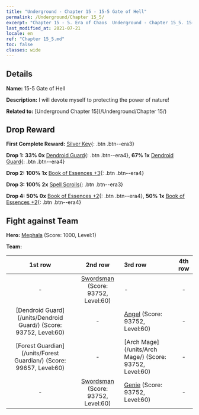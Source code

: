 ```yaml
---
title: "Underground - Chapter 15 - 15-5 Gate of Hell"
permalink: /Underground/Chapter 15_5/
excerpt: "Chapter 15 - 5. Era of Chaos  Underground - Chapter 15_5. 15-5 Gate of Hell"
last_modified_at: 2021-07-21
locale: en
ref: "Chapter 15_5.md"
toc: false
classes: wide
---
```


## Details

 **Name:** 15-5 Gate of Hell

 **Description:** I will devote myself to protecting the power of nature!

 **Related to:** [Underground Chapter 15](/Underground/Chapter 15/)

## Drop Reward

 **First Complete Reward:** [Silver Key](/Items/con_693/){: .btn .btn--era3}

 **Drop 1:** **33% 0x** [Dendroid Guard](/Items/unt_203/){: .btn .btn--era4}, **67% 1x** [Dendroid Guard](/Items/unt_203/){: .btn .btn--era4}

 **Drop 2:** **100% 1x** [Book of Essences +3](/Items/mat_60/){: .btn .btn--era4}

 **Drop 3:** **100% 2x** [Spell Scrolls](/Items/con_694/){: .btn .btn--era3}

 **Drop 4:** **50% 0x** [Book of Essences +2](/Items/mat_53/){: .btn .btn--era4}, **50% 1x** [Book of Essences +2](/Items/mat_53/){: .btn .btn--era4}


## Fight against Team
 **Hero:** [Mephala](/heroes/Mephala/) (Score: 1000, Level:1)

 **Team:**


  | 1st row | 2nd row | 3rd row | 4th row |
  |:----:|:----:|:----|:----:|
  | - | [Swordsman](/units/Swordsman/) (Score: 93752, Level:60)  | - | - |
  | [Dendroid Guard](/units/Dendroid Guard/) (Score: 93752, Level:60)  | - | [Angel](/units/Angel/) (Score: 93752, Level:60)  | - |
  | [Forest Guardian](/units/Forest Guardian/) (Score: 99657, Level:60)  | - | [Arch Mage](/units/Arch Mage/) (Score: 93752, Level:60)  | - |
  | - | [Swordsman](/units/Swordsman/) (Score: 93752, Level:60)  | [Genie](/units/Genie/) (Score: 93752, Level:60)  | - |


